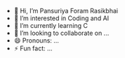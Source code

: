 - 👋 Hi, I’m Pansuriya Foram Rasikbhai
- 👀 I’m interested in Coding and AI 
- 🌱 I’m currently learning C
- 💞️ I’m looking to collaborate on ...
- 😄 Pronouns: ...
- ⚡ Fun fact: ...

<!---
forampatel208/forampatel208 is a ✨ special ✨ repository because its `README.md` (this file) appears on your GitHub profile.
You can click the Preview link to take a look at your changes.
--->
